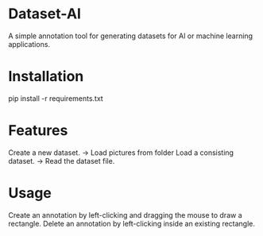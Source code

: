 # Dataset-AI
A simple annotation tool for generating datasets for AI or machine learning applications.

# Installation
pip install -r requirements.txt

# Features
Create a new dataset. -> Load pictures from folder
Load a consisting dataset. -> Read the dataset file.

# Usage
Create an annotation by left-clicking and dragging the mouse to draw a rectangle.
Delete an annotation by left-clicking inside an existing rectangle.
